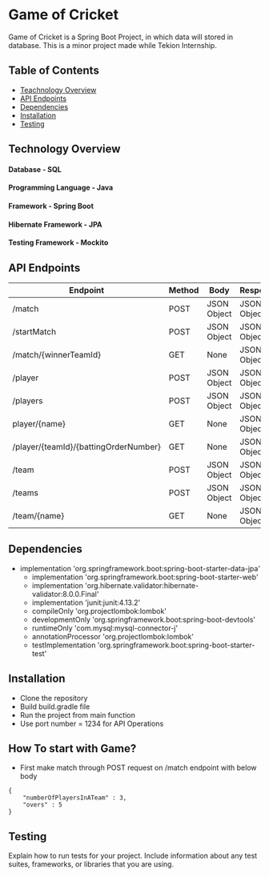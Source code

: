 # Game of Cricket

Game of Cricket is a Spring Boot Project, in which data will stored in database. This is a minor project made while Tekion Internship.

## Table of Contents

- [Teachnology Overview](#technology-overview)
- [API Endpoints](#api-endpoints)
- [Dependencies](#dependencies)
- [Installation](#installation)
- [Testing](#testing)

## Technology Overview
#### Database - SQL
#### Programming Language - Java
#### Framework - Spring Boot
#### Hibernate Framework - JPA
#### Testing Framework - Mockito

## API Endpoints

| Endpoint | Method | Body | Response |
| -------- | ------ | ---- | -------- |
| /match | POST | JSON Object | JSON Object |
| /startMatch | POST | JSON Object| JSON Object |
| /match/{winnerTeamId} | GET | None | JSON Object |
| /player | POST | JSON Object | JSON Object |
| /players | POST | JSON Object | JSON Object |
| player/{name} | GET | None | JSON Object |
| /player/{teamId}/{battingOrderNumber} | GET | None | JSON Object |
| /team | POST | JSON Object | JSON Object |
| /teams | POST | JSON Object | JSON Object |
| /team/{name} | GET | None | JSON Object |

## Dependencies

- implementation 'org.springframework.boot:spring-boot-starter-data-jpa'
	- implementation 'org.springframework.boot:spring-boot-starter-web'
	- implementation 'org.hibernate.validator:hibernate-validator:8.0.0.Final'
	- implementation 'junit:junit:4.13.2'
	- compileOnly 'org.projectlombok:lombok'
	- developmentOnly 'org.springframework.boot:spring-boot-devtools'
	- runtimeOnly 'com.mysql:mysql-connector-j'
	- annotationProcessor 'org.projectlombok:lombok'
	- testImplementation 'org.springframework.boot:spring-boot-starter-test'

## Installation

- Clone the repository 
- Build build.gradle file
- Run the project from main function
- Use port number = 1234 for API Operations

## How To start with Game?

- First make match through POST request on /match endpoint with below body
```
{
    "numberOfPlayersInATeam" : 3,
    "overs" : 5
}
```

## Testing

Explain how to run tests for your project. Include information about any test suites, frameworks, or libraries that you are using.

